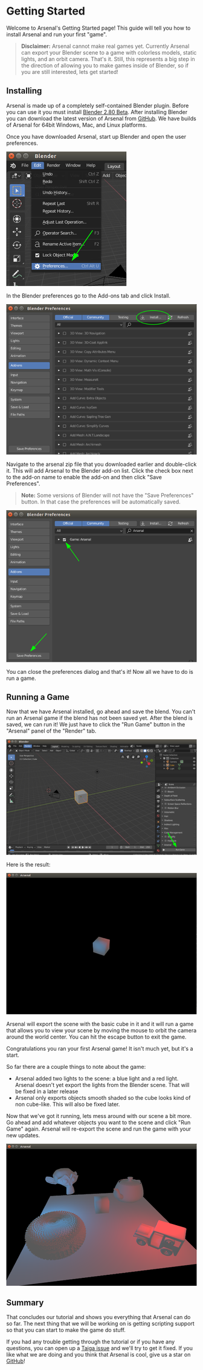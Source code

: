 # Getting Started

Welcome to Arsenal's Getting Started page! This guide will tell you how to install Arsenal and run your first "game".

> **Disclaimer:** Arsenal cannot make real games yet. Currently Arsenal can export your Blender scene to a game with colorless models, static lights, and an orbit camera. That's it. Still, this represents a big step in the direction of allowing you to make games inside of Blender, so if you are still interested, lets get started!

## Installing

Arsenal is made up of a completely self-contained Blender plugin. Before you can use it you must install [Blender 2.80 Beta][blender28]. After installing Blender you can download the latest version of Arsenal from [GitHub][releases]. We have builds of Arsenal for 64bit Windows, Mac, and Linux platforms.

Once you have downloaded Arsenal, start up Blender and open the user preferences.

![Blender Preferences](./assets/blender-preferences.png)

In the Blender preferences go to the Add-ons tab and click Install.

![Install Add-on Button](./assets/install-addon-button.png)

Navigate to the arsenal zip file that you downloaded earlier and double-click it. This will add Arsenal to the Blender add-on list. Click the check box next to the add-on name to enable the add-on and then click "Save Preferences".

> **Note:** Some versions of Blender will not have the "Save Preferences" button. In that case the preferences will be automatically saved.

![Enable Add-on Check box](./assets/enable-addon-checkbox.png)

You can close the preferences dialog and that's it! Now all we have to do is run a game.

[blender28]: https://builder.blender.org/download/
[releases]: https://github.com/katharostech/arsenal/releases

## Running a Game

Now that we have Arsenal installed, go ahead and save the blend. You can't run an Arsenal game if the blend has not been saved yet. After the blend is saved, we can run it! We just have to click the "Run Game" button in the "Arsenal" panel of the "Render" tab.

![Run Game Button](./assets/run-game-button.png)

Here is the result:

![Arsenal With a Cube](./assets/arsenal-with-a-cube.png)

Arsenal will export the scene with the basic cube in it and it will run a game that allows you to view your scene by moving the mouse to orbit the camera around the world center. You can hit the escape button to exit the game.

Congratulations you ran your first Arsenal game! It isn't much yet, but it's a start.

So far there are a couple things to note about the game:

* Arsenal added two lights to the scene: a blue light and a red light. Arsenal doesn't yet export the lights from the Blender scene. That will be fixed in a later release
* Arsenal only exports objects smooth shaded so the cube looks kind of non cube-like. This will also be fixed later.

Now that we've got it running, lets mess around with our scene a bit more. Go ahead and add whatever objects you want to the scene and click "Run Game" again. Arsenal will re-export the scene and run the game with your new updates.

![Full Arsenal Scene](./assets/full-arsenal-scene.png)

## Summary

That concludes our tutorial and shows you everything that Arsenal can do so far. The next thing that we will be working on is getting scripting support so that you can start to make the game do stuff.

If you had any trouble getting through the tutorial or if you have any questions, you can open up a [Taiga issue][issue] and we'll try to get it fixed. If you like what we are doing and you think that Arsenal is cool, give us a star on [GitHub][repo]!

[issue]: https://tree.taiga.io/project/zicklag-arsenal/issues
[repo]: https://github.com/katharostech/arsenal
